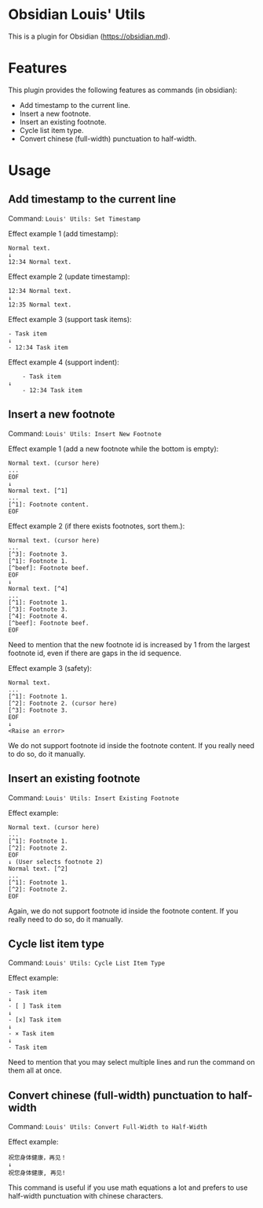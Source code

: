 # Obsidian Louis' Utils

This is a plugin for Obsidian (https://obsidian.md).

# Features

This plugin provides the following features as commands (in obsidian):
- Add timestamp to the current line.
- Insert a new footnote.
- Insert an existing footnote.
- Cycle list item type.
- Convert chinese (full-width) punctuation to half-width.

# Usage

## Add timestamp to the current line

Command: `Louis' Utils: Set Timestamp`

Effect example 1 (add timestamp):
```text
Normal text.
↓
12:34 Normal text.
```

Effect example 2 (update timestamp):
```text
12:34 Normal text.
↓
12:35 Normal text.
```

Effect example 3 (support task items):
```text
- Task item
↓
- 12:34 Task item
```

Effect example 4 (support indent):
```text
    - Task item
↓
    - 12:34 Task item
```

## Insert a new footnote

Command: `Louis' Utils: Insert New Footnote`

Effect example 1 (add a new footnote while the bottom is empty):
```text
Normal text. (cursor here)
...
EOF
↓
Normal text. [^1]
...
[^1]: Footnote content.
EOF
```

Effect example 2 (if there exists footnotes, sort them.):
```text
Normal text. (cursor here)
...
[^3]: Footnote 3.
[^1]: Footnote 1.
[^beef]: Footnote beef.
EOF
↓
Normal text. [^4]
...
[^1]: Footnote 1.
[^3]: Footnote 3.
[^4]: Footnote 4.
[^beef]: Footnote beef.
EOF
```
Need to mention that the new footnote id is increased by 1 from the largest footnote id, even if there are gaps in the id sequence.

Effect example 3 (safety):
```text
Normal text.
...
[^1]: Footnote 1.
[^2]: Footnote 2. (cursor here)
[^3]: Footnote 3.
EOF
↓
<Raise an error>
```

We do not support footnote id inside the footnote content. If you really need to do so, do it manually.

## Insert an existing footnote

Command: `Louis' Utils: Insert Existing Footnote`

Effect example:
```text
Normal text. (cursor here)
...
[^1]: Footnote 1.
[^2]: Footnote 2.
EOF
↓ (User selects footnote 2)
Normal text. [^2]
...
[^1]: Footnote 1.
[^2]: Footnote 2.
EOF
```

Again, we do not support footnote id inside the footnote content. If you really need to do so, do it manually.

## Cycle list item type

Command: `Louis' Utils: Cycle List Item Type`

Effect example:
```text
- Task item
↓
- [ ] Task item
↓
- [x] Task item
↓
- × Task item
↓
- Task item
```

Need to mention that you may select multiple lines and run the command on them all at once.

## Convert chinese (full-width) punctuation to half-width

Command: `Louis' Utils: Convert Full-Width to Half-Width`

Effect example:
```text
祝您身体健康，再见！
↓
祝您身体健康, 再见!
```

This command is useful if you use math equations a lot and prefers to use half-width punctuation with chinese characters.